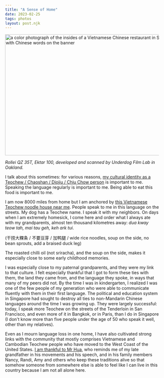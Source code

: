 ```yaml
---
title: "A Sense of Home"
date: 2023-02-25
tags: photos
layout: post.njk
---
```

<img src="/photos/uploads/3de6eb70c5.jpg" width="600" height="397" alt="a color photograph of the insides of a Vietnamese Chinese restaurant in San Francisco, with Chinese words on the banner" />

*Rollei QZ 35T, Ektar 100, developed and scanned by Underdog Film Lab in Oakland.*

I talk about this sometimes: for various reasons, [my cultural identity as a Teochew / Chaoshan / Diojiu / Chiu Chow person](https://en.wikipedia.org/wiki/Teochew_people) is important to me. Speaking the language regularly is important to me. Being able to eat this food is important to me.

I am now 8000 miles from home but I am anchored by [this Vietnamese Teochew noodle house near me](https://goo.gl/maps/sCKVitZru8VYgri59). People speak to me in this language on the streets. My dog has a Teochew name. I speak it with my neighbors. On days when I am extremely homesick, I come here and order what I always ate with my grandparents, almost ten thousand kilometres away: *dua kway teow tah, mai tau geh, keh ark tui*. 

(干捞大粿条 / 不要豆芽 / 加鸭腿 / wide rice noodles, soup on the side, no bean sprouts, add a braised duck leg)

The roasted chilli oil (not sriracha), and the soup on the side, makes it especially close to some early childhood memories.

I was especially close to my paternal grandparents, and they were my link to that culture. I felt especially thankful that I got to form these ties with them, the land they came from, and the language they spoke, in ways that many of my peers did not. By the time I was in kindergarten, I realized I was one of the few people of my generation who were able to communicate fluently with them in their first language. The political and education system in Singapore had sought to destroy all ties to non-Mandarin Chinese languages around the time I was growing up. They were largely successful: today, I speak more Teochew on the streets of the Tenderloin in San Francisco, and even more of it in Bangkok, or in Paris, than I do in Singapore (I don't know more than five people under the age of 50 who speak it well, other than my relatives). 

Even as I mourn language loss in one home, I have also cultivated strong links with the community that mostly comprises Vietnamese and Cambodian Teochew people who have moved to the West Coast of the United States. [I am thankful to Mr Hua](https://www.sfchronicle.com/restaurants/article/Tenderloin-destination-Hai-Ky-Mi-Gia-captures-12894470.php), who reminds me of my late grandfather in his movements and his speech, and in his family members Nancy, Randi, Amy and others who keep these traditions alive so that somehow someone from somewhere else is able to feel like I can live in this country because I am not all alone here. 
